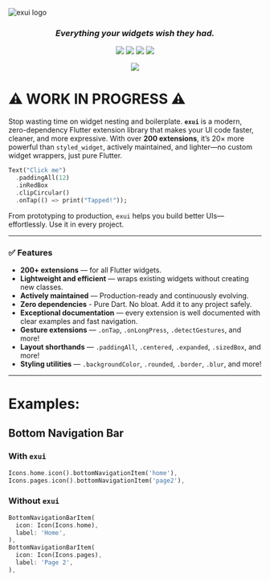 ![exui logo](https://i.imgur.com/aNY62o9.png)

<h3 align="center"><i>Everything your widgets wish they had.</i></h3>

<p align="center">
  <img src="https://img.shields.io/codefactor/grade/github/jozzdart/exui/main?style=flat-square">
  <img src="https://img.shields.io/github/license/jozzdart/exui?style=flat-square">
  <img src="https://img.shields.io/pub/points/exui?style=flat-square">
  <img src="https://img.shields.io/pub/v/exui?style=flat-square">
</p>

<p align="center">
  <a href="https://buymeacoffee.com/yosefd99v" target="https://buymeacoffee.com/yosefd99v">
    <img src="https://img.shields.io/badge/Buy%20me%20a%20coffee-Support (:-blue?logo=buymeacoffee&style=flat-square" />
  </a>
</p>

# ⚠️ WORK IN PROGRESS ⚠️

Stop wasting time on widget nesting and boilerplate. **`exui`** is a modern, zero-dependency Flutter extension library that makes your UI code faster, cleaner, and more expressive. With over **200 extensions**, it’s 20× more powerful than `styled_widget`, actively maintained, and lighter—no custom widget wrappers, just pure Flutter.

```dart
Text("Click me")
  .paddingAll(12)
  .inRedBox
  .clipCircular()
  .onTap(() => print("Tapped!"));
```

From prototyping to production, `exui` helps you build better UIs—effortlessly. Use it in every project.

---

### ✅ Features

- **200+ extensions** — for all Flutter widgets.
- **Lightweight and efficient** — wraps existing widgets without creating new classes.
- **Actively maintained** — Production-ready and continuously evolving.
- **Zero dependencies** - Pure Dart. No bloat. Add it to any project safely.
- **Exceptional documentation** — every extension is well documented with clear examples and fast navigation.
- **Gesture extensions** — `.onTap`, `.onLongPress`, `.detectGestures`, and more!
- **Layout shorthands** — `.paddingAll`, `.centered`, `.expanded`, `.sizedBox`, and more!
- **Styling utilities** — `.backgroundColor`, `.rounded`, `.border`, `.blur`, and more!

---

# Examples:

## Bottom Navigation Bar

### With `exui`

```dart
Icons.home.icon().bottomNavigationItem('home'),
Icons.pages.icon().bottomNavigationItem('page2'),
```

### Without `exui`

```dart
BottomNavigationBarItem(
  icon: Icon(Icons.home),
  label: 'Home',
),
BottomNavigationBarItem(
  icon: Icon(Icons.pages),
  label: 'Page 2',
),
```
